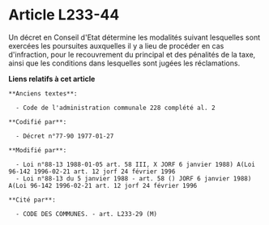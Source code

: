 # Article L233-44

Un décret en Conseil d'Etat détermine les modalités suivant lesquelles sont exercées les poursuites auxquelles il y a lieu de
procéder en cas d'infraction, pour le recouvrement du principal et des pénalités de la taxe, ainsi que les conditions dans
lesquelles sont jugées les réclamations.

**Liens relatifs à cet article**

	**Anciens textes**:

	  - Code de l'administration communale 228 complété al. 2

	**Codifié par**:

	  - Décret n°77-90 1977-01-27

	**Modifié par**:

	  - Loi n°88-13 1988-01-05 art. 58 III, X JORF 6 janvier 1988) A(Loi 96-142 1996-02-21 art. 12 jorf 24 février 1996
	  - Loi n°88-13 du 5 janvier 1988 - art. 58 () JORF 6 janvier 1988) A(Loi 96-142 1996-02-21 art. 12 jorf 24 février 1996

	**Cité par**:

	  - CODE DES COMMUNES. - art. L233-29 (M)
